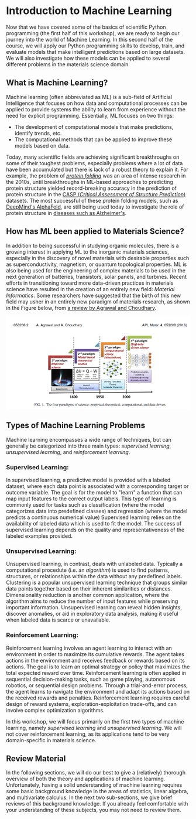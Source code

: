 # Introduction to Machine Learning
Now that we have covered some of the basics of scientific Python programming (the first half of this workshop), we are ready to begin our journey into the world of Machine Learning. In this second half of the course, we will apply our Python programming skills to develop, train, and evaluate models that make intelligent predictions based on large datasets. We will also investigate how these models can be applied to several different problems in the materials science domain.

## What is Machine Learning?
Machine learning (often abbreviated as ML) is a sub-field of Artificial Intelligence that focuses on how data and computational processes can be applied to provide systems the ability to learn from experience without the need for explicit programming. Essentially, ML focuses on two things: 

*  The development of computational models that make predictions, identify trends, etc.
* The computational methods that can be applied to improve these models based on data.

 Today, many scientific fields are achieving significant breakthroughs on some of their toughest problems, especially problems where a lot of data have been accumulated but there is lack of a robust theory to explain it. For example, the problem of [_protein folding_](https://en.wikipedia.org/wiki/Protein_folding) was an area of intense research in the 2010s, until breakthroughs in ML-based approaches to predicting protein structure yielded record-breaking accuracy in the prediction of protein structure in the [CASP (_Critical Assessment of Structure Prediction_)](https://predictioncenter.org/casp15/index.cgi) datasets. The most successful of these protein folding models, such as [DeepMind's AlphaFold](https://www.deepmind.com/research/highlighted-research/alphafold), are still being used today to investigate the role of protein structure in [diseases such as Alzheimer's](https://www.nature.com/articles/s41467-023-36572-3).

## How has ML been applied to Materials Science?

In addition to being successful in studying organic molecules, there is a growing interest in applying ML to the inorganic materials sciences, especially in the discovery of novel materials with desirable properties such as superconductivity, magnetism, or quantum topological properties. ML is also being used for the engineering of complex materials to be used in the next generation of batteries, transistors, solar panels, and turbines. Recent efforts in transitioning toward more data-driven practices in materials science have resulted in the creation of an entirely new field: _Material Informatics_. Some researchers have suggested that the birth of this new field may usher in an entirely new paradigm of materials research, as shown in the Figure below, from [a review by Agrawal and Choudhary](https://onlinelibrary.wiley.com/doi/10.1002/inf2.12425).

![The Four Paradigms of Materials Science](choudhary_timeline.png)


## Types of Machine Learning Problems


Machine learning encompasses a wide range of techniques, but can generally be categorized into three main types: _supervised learning_, _unsupervised learning_, and _reinforcement learning_.

### Supervised Learning: 

In supervised learning, a predictive model is provided with a labeled dataset, where each data point is associated with a corresponding target or outcome variable. The goal is for the model to "learn" a function that can map input features to the correct output labels. This type of learning is commonly used for tasks such as classification (where the model categorizes data into predefined classes) and regression (where the model predicts a continuous numerical value) Supervised learning relies on the availability of labeled data which is used to fit the model. The success of supervised learning depends on the quality and representativeness of the labeled examples provided.

### Unsupervised Learning:

Unsupervised learning, in contrast, deals with unlabeled data. Typically a computational procedute (i.e. an _algorithm_) is used to find patterns, structures, or relationships within the data without any predefined labels. Clustering is a popular unsupervised learning technique that groups similar data points together based on their inherent similarities or distances. Dimensionality reduction is another common application, where the algorithm aims to reduce the number of input features while preserving important information. Unsupervised learning can reveal hidden insights, discover anomalies, or aid in exploratory data analysis, making it useful when labeled data is scarce or unavailable.

### Reinforcement Learning:

Reinforcement learning involves an agent learning to interact with an environment in order to maximize its cumulative rewards. The agent takes actions in the environment and receives feedback or rewards based on its actions. The goal is to learn an optimal strategy or policy that maximizes the total expected reward over time. Reinforcement learning is often applied in sequential decision-making tasks, such as game playing, autonomous robotics, or sequential design problems. Through a trial-and-error process, the agent learns to navigate the environment and adapt its actions based on the received rewards and penalties. Reinforcement learning requires careful design of reward systems, exploration-exploitation trade-offs, and can involve complex optimization algorithms.

In this workshop, we will focus primarily on the first two types of machine learning, namely _supervised learning_ and _unsupervised learning_. We will not cover reinforcement learning, as its applications tend to be very domain-specific in materials science.

## Review Material

In the following sections, we will do our best to give a (relatively) thorough overview of both the theory and applications of machine learning. Unfortunately, having a solid understanding of machine learning requires some basic background knowledge in the areas of statistics, linear algebra, and multivariate calculus. In the next two sub-sections, we give brief reviews of this background knowledge. If you already feel comfortable with your understanding of these subjects, you may not need to review them.
